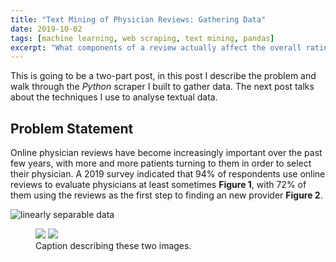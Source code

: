 ```yaml
---
title: "Text Mining of Physician Reviews: Gathering Data"
date: 2019-10-02
tags: [machine learning, web scraping, text mining, pandas]
excerpt: "What components of a review actually affect the overall rating of a physician?"
---
```

This is going to be a two-part post, in this post I describe the problem and walk through the *Python* scraper I built to gather data. The next post talks about the techniques I use to analyse textual data.  

## Problem Statement
Online physician reviews have become increasingly important over the past few years, with more and more patients turning to them in order to select their physician. A 2019 survey indicated that 94% of respondents use online reviews to evaluate physicians at least sometimes **Figure 1**, with 72% of them using the reviews as the first step to finding an new provider **Figure 2**.

<img src="{{ site.url }}{{ site.baseurl }}/images/PhysicianReviews/figure1.jpg" alt="linearly separable data">


<figure class="half">
    <img src="/images/PhysicianReviews/figure1.jpg">
    <img src="/images/PhysicianReviews/figure2.jpg">
    <figcaption>Caption describing these two images.</figcaption>
</figure>
